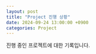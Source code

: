 ```yaml
---
layout: post
title: "Project 진행 상황"
date: 2024-09-24 13:00:00 +0900
categories: Project
---
```


진행 중인 프로젝트에 대한 기록입니다.
